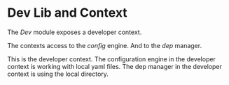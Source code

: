 # Dev Lib and Context
The *Dev* module exposes a developer context.

The contexts access to the *config* engine.
And to the *dep* manager.

This is the developer context.
The configuration engine in the developer context is
working with local yaml files.
The dep manager in the developer context is using the local
directory.